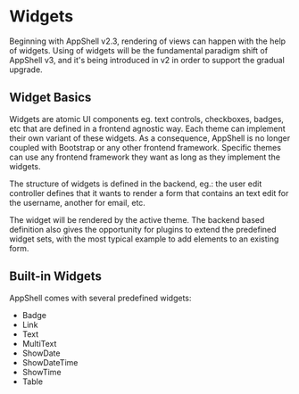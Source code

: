 # Widgets

Beginning with AppShell v2.3, rendering of views can happen with the help of widgets. Using of
widgets will be the fundamental paradigm shift of AppShell v3, and it's being introduced in v2 in
order to support the gradual upgrade.

## Widget Basics

Widgets are atomic UI components eg. text controls, checkboxes, badges, etc that are defined in a
frontend agnostic way. Each theme can implement their own variant of these widgets. As a consequence,
AppShell is no longer coupled with Bootstrap or any other frontend framework. Specific themes can
use any frontend framework they want as long as they implement the widgets.

The structure of widgets is defined in the backend, eg.: the user edit controller defines that it
wants to render a form that contains an text edit for the username, another for email, etc.

The widget will be rendered by the active theme. The backend based definition also gives the
opportunity for plugins to extend the predefined widget sets, with the most typical example to add
elements to an existing form.

## Built-in Widgets

AppShell comes with several predefined widgets:

- Badge
- Link
- Text
- MultiText
- ShowDate
- ShowDateTime
- ShowTime
- Table
